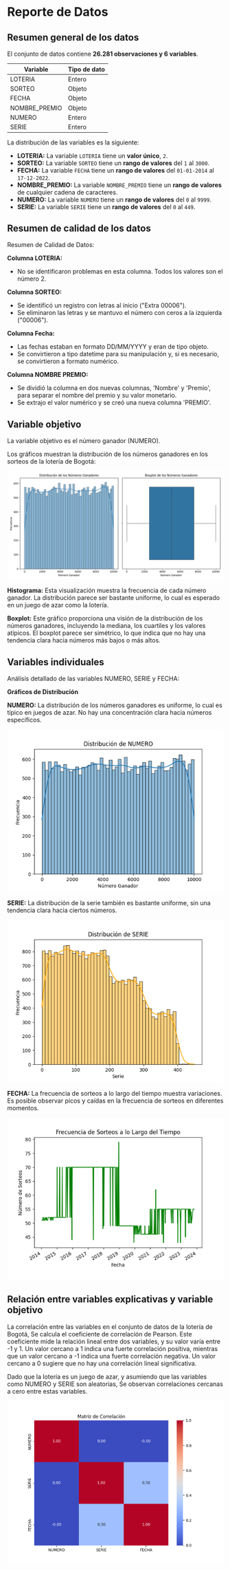 # Reporte de Datos


## Resumen general de los datos

El conjunto de datos contiene **26.281 observaciones y 6 variables**.

| Variable | Tipo de dato |
|---|---|
| LOTERIA | Entero |
| SORTEO | Objeto |
| FECHA | Objeto |
| NOMBRE_PREMIO | Objeto |
| NUMERO | Entero |
| SERIE | Entero |

La distribución de las variables es la siguiente:

* **LOTERIA:** La variable `LOTERIA` tiene un **valor único**, `2`.
* **SORTEO:** La variable `SORTEO` tiene un **rango de valores** del `1` al `3000`.
* **FECHA:** La variable `FECHA` tiene un **rango de valores** del `01-01-2014` al `17-12-2022`.
* **NOMBRE_PREMIO:** La variable `NOMBRE_PREMIO` tiene un **rango de valores** de cualquier cadena de caracteres.
* **NUMERO:** La variable `NUMERO` tiene un **rango de valores** del `0` al `9999`.
* **SERIE:** La variable `SERIE` tiene un **rango de valores** del `0` al `449`.

## Resumen de calidad de los datos

Resumen de Calidad de Datos:

**Columna LOTERIA:**

+ No se identificaron problemas en esta columna. Todos los valores son el número 2.

**Columna SORTEO:**

+ Se identificó un registro con letras al inicio ("Extra 00006").
+ Se eliminaron las letras y se mantuvo el número con ceros a la izquierda ("00006").

**Columna Fecha:**

+ Las fechas estaban en formato DD/MM/YYYY y eran de tipo objeto.
+ Se convirtieron a tipo datetime para su manipulación y, si es necesario, se convirtieron a formato numérico.

**Columna NOMBRE PREMIO:**

+ Se dividió la columna en dos nuevas columnas, 'Nombre' y 'Premio', para separar el nombre del premio y su valor monetario.
+ Se extrajo el valor numérico y se creó una nueva columna 'PREMIO'.



## Variable objetivo

La variable objetivo es el número ganador (NUMERO).

Los gráficos muestran la distribución de los números ganadores en los sorteos de la lotería de Bogotá:

![Distribución de los Números Ganadores](graficos_loteria.png)

**Histograma:** Esta visualización muestra la frecuencia de cada número ganador. La distribución parece ser bastante uniforme, lo cual es esperado en un juego de azar como la lotería.

**Boxplot:** Este gráfico proporciona una visión de la distribución de los números ganadores, incluyendo la mediana, los cuartiles y los valores atípicos. El boxplot parece ser simétrico, lo que indica que no hay una tendencia clara hacia números más bajos o más altos.

## Variables individuales

Análisis detallado de las variables NUMERO, SERIE y FECHA:

**Gráficos de Distribución**

**NUMERO:** La distribución de los números ganadores es uniforme, lo cual es típico en juegos de azar. No hay una concentración clara hacia números específicos.

![Distribución de los Números](grafico_numero.png)

**SERIE:** La distribución de la serie también es bastante uniforme, sin una tendencia clara hacia ciertos números.

![Distribución de las SERIES](grafico_serie.png)

**FECHA:** La frecuencia de sorteos a lo largo del tiempo muestra variaciones. Es posible observar picos y caídas en la frecuencia de sorteos en diferentes momentos.

![Distribución de SORTEOS](grafico_fecha.png)


## Relación entre variables explicativas y variable objetivo

La correlación entre las variables en el conjunto de datos de la lotería de Bogotá, Se calcula el coeficiente de correlación de Pearson. Este coeficiente mide la relación lineal entre dos variables, y su valor varía entre -1 y 1. Un valor cercano a 1 indica una fuerte correlación positiva, mientras que un valor cercano a -1 indica una fuerte correlación negativa. Un valor cercano a 0 sugiere que no hay una correlación lineal significativa.

Dado que la lotería es un juego de azar, y asumiendo que las variables como NUMERO y SERIE son aleatorias, Se observan correlaciones cercanas a cero entre estas variables.

![Distribución de SORTEOS](matriz_correlacion.png)
